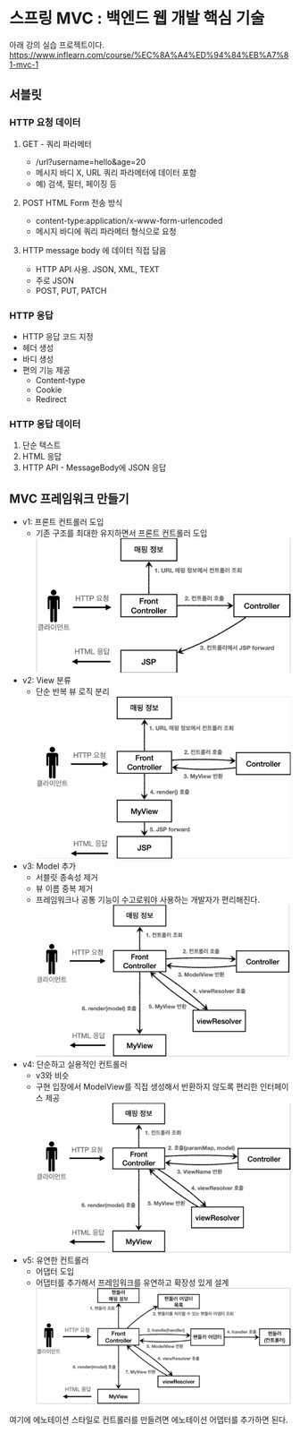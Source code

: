 # 스프링 MVC : 백엔드 웹 개발 핵심 기술

아래 강의 실습 프로젝트이다.
https://www.inflearn.com/course/%EC%8A%A4%ED%94%84%EB%A7%81-mvc-1

## 서블릿

### HTTP 요청 데이터

1. GET - 쿼리 파라메터
    - /url?username=hello&age=20
    - 메시지 바디 X, URL 쿼리 파라메터에 데이터 포함
    - 예) 검색, 필터, 페이징 등

2. POST HTML Form 전송 방식
    - content-type:application/x-www-form-urlencoded
    - 메시지 바디에 쿼리 파라메터 형식으로 요청

3. HTTP message body 에 데이터 직접 담음
    - HTTP API 사용. JSON, XML, TEXT
    - 주로 JSON
    - POST, PUT, PATCH

### HTTP 응답

- HTTP 응답 코드 지정
- 헤더 생성
- 바디 생성
- 편의 기능 제공
   - Content-type
   - Cookie
   - Redirect

### HTTP 응답 데이터

1. 단순 텍스트
2. HTML 응답
3. HTTP API - MessageBody에 JSON 응답

## MVC 프레임워크 만들기

- v1: 프론트 컨트롤러 도입
    - 기존 구조를 최대한 유지하면서 프론트 컨트롤러 도입
      ![v1](img/v1.png)
- v2: View 분류
    - 단순 반복 뷰 로직 분리
      ![v2](img/v2.png)
- v3: Model 추가
    - 서블릿 종속성 제거
    - 뷰 이름 중복 제거 
    - 프레임워크나 공통 기능이 수고로워야 사용하는 개발자가 편리해진다.
      ![v3](img/v3.png)
- v4: 단순하고 실용적인 컨트롤러
    - v3와 비슷
    - 구현 입장에서 ModelView를 직접 생성해서 반환하지 않도록 편리한 인터페이스 제공
      ![v4](img/v4.png)
- v5: 유연한 컨트롤러
    - 어댑터 도입
    - 어댑터를 추가해서 프레임워크를 유연하고 확장성 있게 설계
      ![v5](img/v5.png)

여기에 에노테이션 스타일로 컨트롤러를 만들려면 에노테이션 어뎁터를 추가하면 된다.
